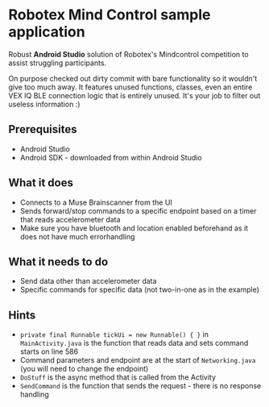
# Robotex Mind Control sample application

Robust **Android Studio** solution of Robotex's Mindcontrol competition to assist struggling participants.

On purpose checked out dirty commit with bare functionality so it wouldn't give too much away. It features unused functions, classes, even an entire VEX IQ BLE connection logic that is entirely unused. It's your job to filter out useless information :)

## Prerequisites

* Android Studio
* Android SDK - downloaded from within Android Studio

## What it does

* Connects to a Muse Brainscanner from the UI
* Sends forward/stop commands to a specific endpoint based on a timer that reads accelerometer data
* Make sure you have bluetooth and location enabled beforehand as it does not have much errorhandling

## What it needs to do

* Send data other than accelerometer data
* Specific commands for specific data (not two-in-one as in the example)

## Hints

* `private final Runnable tickUi = new Runnable() { }` in `MainActivity.java` is the function that reads data and sets command starts on line 586
* Command parameters and endpoint are at the start of `Networking.java` (you will need to change the endpoint)
* `DoStuff` is the async method that is called from the Activity
* `SendCommand` is the function that sends the request - there is no response handling
